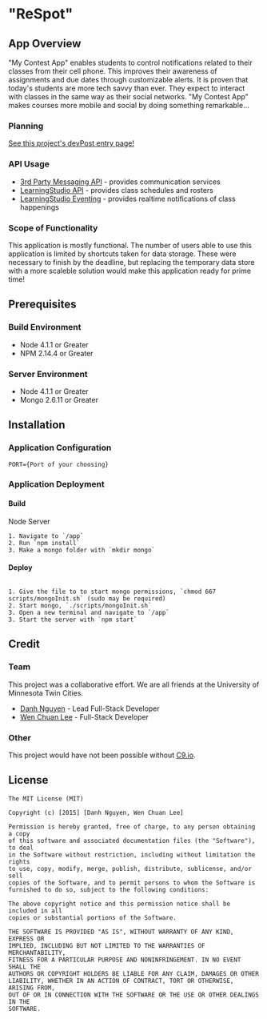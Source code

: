 # "ReSpot"

## App Overview

"My Contest App" enables students to control notifications related to their classes from their cell phone. This improves their awareness of assignments and due dates through customizable alerts. It is proven that today's students are more tech savvy than ever. They expect to interact with classes in the same way as their social networks. "My Contest App" makes courses more mobile and social by doing something remarkable...

### Planning

[See this project's devPost entry page!](http://devpost.com/software/respot-nwi1s5)



### API Usage

 * [3rd Party Messaging API](#) - provides communication services
 * [LearningStudio API](http://developer.pearson.com/learningstudio/course-apis/course-info/enrollment/reference) - provides class schedules and rosters
 * [LearningStudio Eventing](http://developer.pearson.com/learningstudio/receive-events) - provides realtime notifications of class happenings

### Scope of Functionality 

This application is mostly functional. The number of users able to use this application is limited by shortcuts taken for data storage. These were necessary to finish by the deadline, but replacing the temporary data store with a more scaleble solution would make this application ready for prime time!


## Prerequisites

### Build Environment 

 * Node 4.1.1 or Greater
 * NPM 2.14.4 or Greater

### Server Environment 

 * Node 4.1.1 or Greater
 * Mongo 2.6.11 or Greater


<!--
The "Installation" section intends to assist someone deploy your project themselves. What do they need to configure, package, and distribute?
-->

## Installation

### Application Configuration


~~~~~~~~~~~~~~
PORT={Port of your choosing}
~~~~~~~~~~~~~~

### Application Deployment

#### Build

Node Server

~~~~~~~~~~~~~~
1. Navigate to `/app`
2. Run `npm install`
3. Make a mongo folder with `mkdir mongo`
~~~~~~~~~~~~~~


#### Deploy 

~~~~~~~~~~~~~

1. Give the file to to start mongo permissions, `chmod 667 scripts/mongoInit.sh` (sudo may be required)
2. Start mongo, `./scripts/mongoInit.sh`
3. Open a new terminal and navigate to `/app`
3. Start the server with `npm start`

~~~~~~~~~~~~~

<!--
The "Credit" section intends to highlight your team. Tell who contributed to what parts of the project. Give thanks to mentors that were helpful.
-->

## Credit

### Team

This project was a collaborative effort. We are all friends at the University of Minnesota Twin Cities.

 * [Danh Nguyen](https://github.com/dahnny012) - Lead Full-Stack Developer
 * [Wen Chuan Lee](https://github.com/leewc) - Full-Stack Developer

### Other

This project would have not been possible without [C9.io](https://c9.io).

<!--
The "License" section intends to be a license declaration. Checkout choosealicence.com to become familar with different licences. The full license should be included in the LICENSE file, but you can also declare and link to it here.
-->

## License

~~~~~~~~~~~~~~
The MIT License (MIT)

Copyright (c) [2015] [Danh Nguyen, Wen Chuan Lee]

Permission is hereby granted, free of charge, to any person obtaining a copy
of this software and associated documentation files (the "Software"), to deal
in the Software without restriction, including without limitation the rights
to use, copy, modify, merge, publish, distribute, sublicense, and/or sell
copies of the Software, and to permit persons to whom the Software is
furnished to do so, subject to the following conditions:

The above copyright notice and this permission notice shall be included in all
copies or substantial portions of the Software.

THE SOFTWARE IS PROVIDED "AS IS", WITHOUT WARRANTY OF ANY KIND, EXPRESS OR
IMPLIED, INCLUDING BUT NOT LIMITED TO THE WARRANTIES OF MERCHANTABILITY,
FITNESS FOR A PARTICULAR PURPOSE AND NONINFRINGEMENT. IN NO EVENT SHALL THE
AUTHORS OR COPYRIGHT HOLDERS BE LIABLE FOR ANY CLAIM, DAMAGES OR OTHER
LIABILITY, WHETHER IN AN ACTION OF CONTRACT, TORT OR OTHERWISE, ARISING FROM,
OUT OF OR IN CONNECTION WITH THE SOFTWARE OR THE USE OR OTHER DEALINGS IN THE
SOFTWARE.
~~~~~~~~~~~~~~